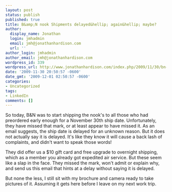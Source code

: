 ```yaml
---
layout: post
status: publish
published: true
title: B&amp;N nook Shipments delayed&hellip; again&hellip; maybe?
author:
  display_name: Jonathan
  login: jmhadmin
  email: jmh@jonathanhardison.com
  url: ''
author_login: jmhadmin
author_email: jmh@jonathanhardison.com
wordpress_id: 339
wordpress_url: http://www.jonathanhardison.com/index.php/2009/11/30/bn-nook-shipments-delayed-again-maybe/
date: '2009-11-30 20:50:57 -0600'
date_gmt: '2009-12-01 02:50:57 -0600'
categories:
- Uncategorized
tags:
- LinkedIn
comments: []
---
```

So today, B&N was to start shipping the nook's to all those who had preordered early enough for a November 30th ship date. Unfortunately, they have missed that mark, or at least appear to have missed it. As an email suggests, the ship date is delayed for an unknown reason. But it does not actually say it is delayed. It's like they know it will cause a back lash of complaints, and didn't want to speak those words!

They did offer us a $10 gift card and free upgrade to overnight shipping, which as a member you already got expedited air service. But these seem like a slap in the face. They missed the mark, won't admit or explain why, and send us this email that hints at a delay without saying it is delayed.

But none the less, I still sit with my brochure and camera ready to take pictures of it. Assuming it gets here before I leave on my next work trip.
